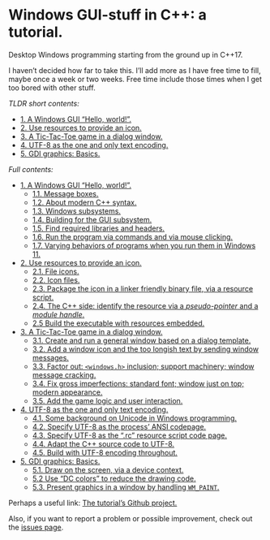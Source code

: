 # Windows GUI-stuff in C++: a tutorial.

Desktop Windows programming starting from the ground up in C++17.

I haven’t decided how far to take this. I’ll add more as I have free time to fill, maybe once a week or two weeks. Free time include those times when I get too bored with other stuff.

*TLDR short contents:*
- [1. A Windows GUI “Hello, world!”.](01.md)
- [2. Use resources to provide an icon.](02.md)
- [3. A Tic-Tac-Toe game in a dialog window.](03.md)
- [4. UTF-8 as the one and only text encoding.](04.md)
- [5. GDI graphics: Basics.](05.md)

*Full contents:*

- [1. A Windows GUI “Hello, world!”.](01.md)
    - [1.1. Message boxes.](01.md#11-message-boxes)
    - [1.2. About modern C++ syntax.](01.md#12-about-modern-c-syntax)
    - [1.3. Windows subsystems.](01.md#13-windows-subsystems)
    - [1.4. Building for the GUI subsystem.](01.md#14-building-for-the-gui-subsystem)
    - [1.5. Find required libraries and headers.](01.md#15-find-required-libraries-and-headers)
    - [1.6. Run the program via commands and via mouse clicking.](01.md#16-run-the-program-via-commands-and-via-mouse-clicking)
    - [1.7. Varying behaviors of programs when you run them in Windows 11.](01.md#17-varying-behaviors-of-programs-when-you-run-them-in-windows-11)
- [2. Use resources to provide an icon.](02.md)
    - [2.1. File icons.](02.md#21-file-icons)
    - [2.2. Icon files.](02.md#22-icon-files)
    - [2.3. Package the icon in a linker friendly binary file, via a resource script.](02.md#23-package-the-icon-in-a-linker-friendly-binary-file-via-a-resource-script)
    - [2.4. The C++ side: identify the resource via a *pseudo-pointer* and a *module handle*.](02.md#24-the-c-side-identify-the-resource-via-a-pseudo-pointer-and-a-module-handle)
    - [2.5 Build the executable with resources embedded.](02.md#25-build-the-executable-with-resources-embedded)
- [3. A Tic-Tac-Toe game in a dialog window.](03.md)
    - [3.1. Create and run a general window based on a dialog template.](03.md#31-create-and-run-a-general-window-based-on-a-dialog-template)
    - [3.2. Add a window icon and the too longish text by sending window messages.](03.md#32-add-a-window-icon-and-the-too-longish-text-by-sending-window-messages)
    - [3.3. Factor out: `<windows.h>` inclusion; support machinery; window message cracking.](03.md#33-factor-out-windowsh-inclusion-support-machinery-window-message-cracking)
    - [3.4. Fix gross imperfections: standard font; window just on top; modern appearance.](03.md#34-fix-gross-imperfections-standard-font-window-just-on-top-modern-appearance)
    - [3.5. Add the game logic and user interaction.](03.md#35-add-the-game-logic-and-user-interaction)
- [4. UTF-8 as the one and only text encoding.](04.md)
    - [4.1. Some background on Unicode in Windows programming.](04.md#41-some-background-on-unicode-in-windows-programming)
    - [4.2. Specify UTF-8 as the process’ ANSI codepage.](04.md#42-specify-utf-8-as-the-process-ansi-codepage)
    - [4.3. Specify UTF-8 as the “.rc” resource script code page.](04.md#43-specify-utf-8-as-the-rc-resource-script-code-page)
    - [4.4. Adapt the C++ source code to UTF-8.](04.md#44-adapt-the-c-source-code-to-utf-8)
    - [4.5. Build with UTF-8 encoding throughout.](04.md#45-build-with-utf-8-encoding-throughout)
- [5. GDI graphics: Basics.](05.md)
    - [5.1. Draw on the screen, via a device context.](05.md#51-draw-on-the-screen-via-a-device-context)
    - [5.2 Use “DC colors” to reduce the drawing code.](05.md#52-use-dc-colors-to-reduce-the-drawing-code)
    - [5.3. Present graphics in a window by handling `WM_PAINT`.](05.md#53-present-graphics-in-a-window-by-handling-wm_paint)

Perhaps a useful link: [The tutorial’s Github project.](https://github.com/alf-p-steinbach/Windows-GUI-stuff-in-C-tutorial-)

Also, if you want to report a problem or possible improvement, check out the [issues page](https://github.com/alf-p-steinbach/Windows-GUI-stuff-in-C-tutorial-/issues).
